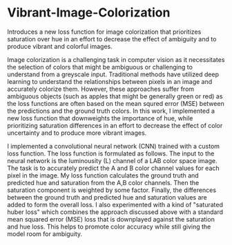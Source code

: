 # Vibrant-Image-Colorization
Introduces a new loss function for image colorization that prioritizes saturation over hue in an effort to decrease the effect of ambiguity and to produce vibrant and colorful images.

Image colorization is a challenging task in computer vision as it necessitates the selection of colors that might be ambiguous or challenging to understand from a greyscale input. Traditional methods have utilized deep learning to understand the relationships between pixels in an image and accurately colorize them. However, these approaches suffer from ambiguous objects (such as apples that might be generally green or red) as the loss functions are often based on the mean squred error (MSE) between the predictions and the ground truth colors. In this work, I implemented a new loss function that downweights the importance of hue, while prioritizing saturation differences in an effort to decrease the effect of color uncertainty and to produce more vibrant images. 

I implemented a convolutional neural network (CNN) trained with a custom loss function. The loss function is formulated as follows. The input to the neural network is the luminousity (L) channel of a LAB color space image. The task is to accurately predict the A and B color channel values for each pixel in the image. My loss function calculates the ground truth and predicted hue and saturation from the A,B color channels. Then the saturation component is weighted by some factor. Finally, the differences between the ground truth and predicted hue and saturation values are added to form the overall loss. I also experimented with a kind of "saturated huber loss" which combines the approach discussed above with a standard mean squared error (MSE) loss that is downplayed against the saturation and hue loss. This helps to promote color accuracy while still giving the model room for ambiguity. 